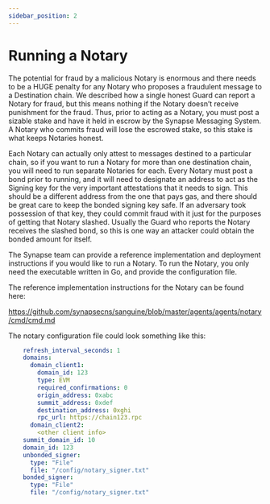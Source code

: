 ```yaml
---
sidebar_position: 2
---
```


# Running a Notary

The potential for fraud by a malicious Notary is enormous and there needs to be a HUGE penalty for any Notary who proposes a fraudulent message to a Destination chain. We described how a single honest Guard can report a Notary for fraud, but this means nothing if the Notary doesn’t receive punishment for the fraud. Thus, prior to acting as a Notary, you must post a sizable stake and have it held in escrow by the Synapse Messaging System. A Notary who commits fraud will lose the escrowed stake, so this stake is what keeps Notaries honest.

Each Notary can actually only attest to messages destined to a particular chain, so if you want to run a Notary for more than one destination chain, you will need to run separate Notaries for each.
Every Notary must post a bond prior to running, and it will need to designate an address to act as the Signing key for the very important attestations that it needs to sign. This should be a different address from the one that pays gas, and there should be great care to keep the bonded signing key safe. If an adversary took possession of that key, they could commit fraud with it just for the purposes of getting that Notary slashed. Usually the Guard who reports the Notary receives the slashed bond, so this is one way an attacker could obtain the bonded amount for itself.

The Synapse team can provide a reference implementation and deployment instructions if you would like to run a Notary.
To run the Notary, you only need the executable written in Go, and provide the configuration file.

The reference implementation instructions for the Notary can be found here:

https://github.com/synapsecns/sanguine/blob/master/agents/agents/notary/cmd/cmd.md

The notary configuration file could look something like this:

```yaml
    refresh_interval_seconds: 1
    domains:
      domain_client1:
        domain_id: 123
        type: EVM
        required_confirmations: 0
        origin_address: 0xabc
        summit_address: 0xdef
        destination_address: 0xghi
        rpc_url: https://chain123.rpc
      domain_client2:
        <other client info>
    summit_domain_id: 10
    domain_id: 123
    unbonded_signer:
      type: "File"
      file: "/config/notary_signer.txt"
    bonded_signer:
      type: "File"
      file: "/config/notary_signer.txt"
```
